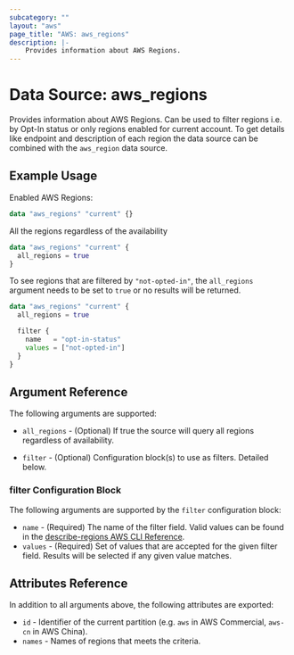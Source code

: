 ```yaml
---
subcategory: ""
layout: "aws"
page_title: "AWS: aws_regions"
description: |-
    Provides information about AWS Regions.
---
```


# Data Source: aws_regions

Provides information about AWS Regions. Can be used to filter regions i.e. by Opt-In status or only regions enabled for current account. To get details like endpoint and description of each region the data source can be combined with the `aws_region` data source.

## Example Usage

Enabled AWS Regions:

```terraform
data "aws_regions" "current" {}
```

All the regions regardless of the availability

```terraform
data "aws_regions" "current" {
  all_regions = true
}
```

To see regions that are filtered by `"not-opted-in"`, the `all_regions` argument needs to be set to `true` or no results will be returned.

```terraform
data "aws_regions" "current" {
  all_regions = true

  filter {
    name   = "opt-in-status"
    values = ["not-opted-in"]
  }
}
```

## Argument Reference

The following arguments are supported:

* `all_regions` - (Optional) If true the source will query all regions regardless of availability.

* `filter` - (Optional) Configuration block(s) to use as filters. Detailed below.

### filter Configuration Block

The following arguments are supported by the `filter` configuration block:

* `name` - (Required) The name of the filter field. Valid values can be found in the [describe-regions AWS CLI Reference][1].
* `values` - (Required) Set of values that are accepted for the given filter field. Results will be selected if any given value matches.

## Attributes Reference

In addition to all arguments above, the following attributes are exported:

* `id` - Identifier of the current partition (e.g. `aws` in AWS Commercial, `aws-cn` in AWS China).
* `names` - Names of regions that meets the criteria.

[1]: https://docs.aws.amazon.com/cli/latest/reference/ec2/describe-regions.html

